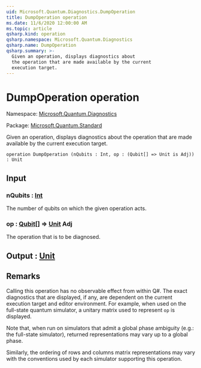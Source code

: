 ```yaml
---
uid: Microsoft.Quantum.Diagnostics.DumpOperation
title: DumpOperation operation
ms.date: 11/6/2020 12:00:00 AM
ms.topic: article
qsharp.kind: operation
qsharp.namespace: Microsoft.Quantum.Diagnostics
qsharp.name: DumpOperation
qsharp.summary: >-
  Given an operation, displays diagnostics about
  the operation that are made available by the current
  execution target.
---
```


# DumpOperation operation

Namespace: [Microsoft.Quantum.Diagnostics](xref:Microsoft.Quantum.Diagnostics)

Package: [Microsoft.Quantum.Standard](https://nuget.org/packages/Microsoft.Quantum.Standard)


Given an operation, displays diagnostics aboutthe operation that are made available by the currentexecution target.

```qsharp
operation DumpOperation (nQubits : Int, op : (Qubit[] => Unit is Adj)) : Unit
```


## Input

### nQubits : [Int](xref:microsoft.quantum.lang-ref.int)

The number of qubits on which the given operation acts.


### op : [Qubit](xref:microsoft.quantum.lang-ref.qubit)[] => [Unit](xref:microsoft.quantum.lang-ref.unit) Adj

The operation that is to be diagnosed.



## Output : [Unit](xref:microsoft.quantum.lang-ref.unit)



## Remarks

Calling this operation has no observable effect from withinQ#. The exact diagnostics that are displayed, if any, aredependent on the current execution target and editor environment.For example, when used on the full-state quantum simulator,a unitary matrix used to represent `op` is displayed.Note that, when run on simulators that admit a global phase ambiguity(e.g.: the full-state simulator), returned representations may varyup to a global phase.Similarly, the ordering of rows and columns matrix representationsmay vary with the conventions used by each simulator supporting thisoperation.